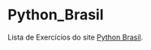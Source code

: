 # Python_Brasil
Lista de Exercícios do site <a href='https://wiki.python.org.br/ListaDeExercicios'>Python Brasil</a>.
